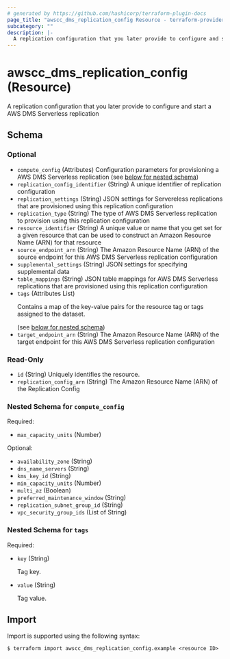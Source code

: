 ```yaml
---
# generated by https://github.com/hashicorp/terraform-plugin-docs
page_title: "awscc_dms_replication_config Resource - terraform-provider-awscc"
subcategory: ""
description: |-
  A replication configuration that you later provide to configure and start a AWS DMS Serverless replication
---
```


# awscc_dms_replication_config (Resource)

A replication configuration that you later provide to configure and start a AWS DMS Serverless replication



<!-- schema generated by tfplugindocs -->
## Schema

### Optional

- `compute_config` (Attributes) Configuration parameters for provisioning a AWS DMS Serverless replication (see [below for nested schema](#nestedatt--compute_config))
- `replication_config_identifier` (String) A unique identifier of replication configuration
- `replication_settings` (String) JSON settings for Servereless replications that are provisioned using this replication configuration
- `replication_type` (String) The type of AWS DMS Serverless replication to provision using this replication configuration
- `resource_identifier` (String) A unique value or name that you get set for a given resource that can be used to construct an Amazon Resource Name (ARN) for that resource
- `source_endpoint_arn` (String) The Amazon Resource Name (ARN) of the source endpoint for this AWS DMS Serverless replication configuration
- `supplemental_settings` (String) JSON settings for specifying supplemental data
- `table_mappings` (String) JSON table mappings for AWS DMS Serverless replications that are provisioned using this replication configuration
- `tags` (Attributes List) <p>Contains a map of the key-value pairs for the resource tag or tags assigned to the dataset.</p> (see [below for nested schema](#nestedatt--tags))
- `target_endpoint_arn` (String) The Amazon Resource Name (ARN) of the target endpoint for this AWS DMS Serverless replication configuration

### Read-Only

- `id` (String) Uniquely identifies the resource.
- `replication_config_arn` (String) The Amazon Resource Name (ARN) of the Replication Config

<a id="nestedatt--compute_config"></a>
### Nested Schema for `compute_config`

Required:

- `max_capacity_units` (Number)

Optional:

- `availability_zone` (String)
- `dns_name_servers` (String)
- `kms_key_id` (String)
- `min_capacity_units` (Number)
- `multi_az` (Boolean)
- `preferred_maintenance_window` (String)
- `replication_subnet_group_id` (String)
- `vpc_security_group_ids` (List of String)


<a id="nestedatt--tags"></a>
### Nested Schema for `tags`

Required:

- `key` (String) <p>Tag key.</p>
- `value` (String) <p>Tag value.</p>

## Import

Import is supported using the following syntax:

```shell
$ terraform import awscc_dms_replication_config.example <resource ID>
```
